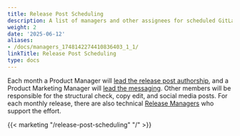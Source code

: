 ```yaml
---
title: Release Post Scheduling
description: A list of managers and other assignees for scheduled GitLab release posts.
weight: 2
date: '2025-06-12'
aliases:
- /docs/managers_1748142274410836403_1_1/
linkTitle: Release Post Scheduling
type: docs
---
```


Each month a Product Manager will [lead the release post authorship](/handbook/marketing/blog#release-post-manager), and a Product Marketing Manager will [lead the messaging](/handbook/marketing/blog#pmm-lead). Other members will be responsible for the structural check, copy edit, and social media posts. For each monthly release, there are also technical [Release Managers](https://about.gitlab.com/community/release-managers/) who support the effort.

<!-- To update the list, see the relevant YAML file https://gitlab.com/gitlab-com/www-gitlab-com/-/blob/master/data/release_post_managers.yml -->

{{< marketing "/release-post-scheduling" "/" >}}
